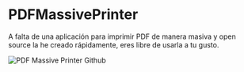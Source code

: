 # PDFMassivePrinter
A falta de una aplicación para imprimir PDF de manera masiva y open source la he creado rápidamente, eres libre de usarla a tu gusto.

![PDF Massive Printer Github](https://user-images.githubusercontent.com/22731770/157586626-d5d77a85-4978-4a90-9744-0e9d2c784543.gif)
